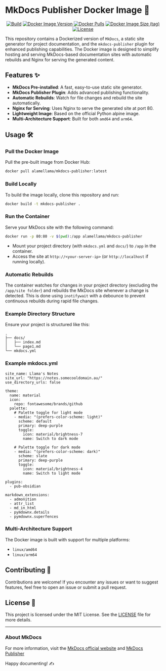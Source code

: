# MkDocs Publisher Docker Image 🚀

<p align="center">
<a href="https://github.com/ALameLlama/mkdocs-publisher-image/actions/workflows/docker-publish.yml"><img src="https://img.shields.io/github/actions/workflow/status/ALameLlama/mkdocs-publisher-image/.github/workflows/docker-publish.yml" alt="Build"></a>
<a href="https://hub.docker.com/r/alamellama/mkdocs-publisher"><img alt="Docker Image Version" src="https://img.shields.io/docker/v/alamellama/mkdocs-publisher"></a>
<a href="https://hub.docker.com/r/alamellama/mkdocs-publisher"><img alt="Docker Pulls" src="https://img.shields.io/docker/pulls/alamellama/mkdocs-publisher"></a>
<a href="https://hub.docker.com/r/alamellama/mkdocs-publisher"><img alt="Docker Image Size (tag)" src="https://img.shields.io/docker/image-size/alamellama/mkdocs-publisher/latest"></a>
<a href="https://github.com/ALameLlama/mkdocs-publisher-image/blob/master/LICENSE"><img src="https://img.shields.io/badge/License-MIT-yellow.svg" alt="License"></a>
</p>

This repository contains a Dockerized version of `MkDocs`, a static site generator for project documentation, and the `mkdocs-publisher` plugin for enhanced publishing capabilities. The Docker image is designed to simplify hosting and serving MkDocs-based documentation sites with automatic rebuilds and Nginx for serving the generated content.

## Features ✨

- **MkDocs Pre-installed**: A fast, easy-to-use static site generator.
- **MkDocs Publisher Plugin**: Adds advanced publishing functionality.
- **Automatic Rebuilds**: Watch for file changes and rebuild the site automatically.
- **Nginx for Serving**: Uses Nginx to serve the generated site at port 80.
- **Lightweight Image**: Based on the official Python alpine image.
- **Multi-Architecture Support**: Built for both `amd64` and `arm64`.

## Usage 🛠️

### Pull the Docker Image

Pull the pre-built image from Docker Hub:

```bash
docker pull alamellama/mkdocs-publisher:latest
```

### Build Locally

To build the image locally, clone this repository and run:

```bash
docker build -t mkdocs-publisher .
```

### Run the Container

Serve your MkDocs site with the following command:

```bash
docker run -p 80:80 -v $(pwd):/app alamellama/mkdocs-publisher
```

- Mount your project directory (with `mkdocs.yml` and `docs/`) to `/app` in the container.
- Access the site at `http://<your-server-ip>` (or `http://localhost` if running locally).

### Automatic Rebuilds

The container watches for changes in your project directory (excluding the `/app/site folder`) and rebuilds the MkDocs site whenever a change is detected. This is done using `inotifywait` with a debounce to prevent continuous rebuilds during rapid file changes.

### Example Directory Structure

Ensure your project is structured like this:

```
.
├── docs/
│   ├── index.md
│   └── page1.md
└── mkdocs.yml
```

### Example mkdocs.yml

```
site_name: Llama's Notes
site_url: "https://notes.somecooldomain.au/"
use_directory_urls: false

theme:
  name: material
  icon:
    repo: fontawesome/brands/github
  palette:
    # Palette toggle for light mode
    - media: "(prefers-color-scheme: light)"
      scheme: default
      primary: deep-purple
      toggle:
        icon: material/brightness-7
        name: Switch to dark mode

    # Palette toggle for dark mode
    - media: "(prefers-color-scheme: dark)"
      scheme: slate
      primary: deep-purple
      toggle:
        icon: material/brightness-4
        name: Switch to light mode

plugins:
  - pub-obsidian

markdown_extensions:
  - admonition
  - attr_list
  - md_in_html
  - pymdownx.details
  - pymdownx.superfences
```

### Multi-Architecture Support

The Docker image is built with support for multiple platforms:

- `linux/amd64`
- `linux/arm64`

## Contributing 🤝

Contributions are welcome! If you encounter any issues or want to suggest features, feel free to open an issue or submit a pull request.

## License 📄

This project is licensed under the MIT License. See the [LICENSE](https://github.com/ALameLlama/mkdocs-publisher-image/blob/master/LICENSE) file for more details.

---

### About MkDocs

For more information, visit the [MkDocs official website](https://www.mkdocs.org/) and [MkDocs Publisher](https://mkdocs-publisher.github.io/)

Happy documenting! ✍️
